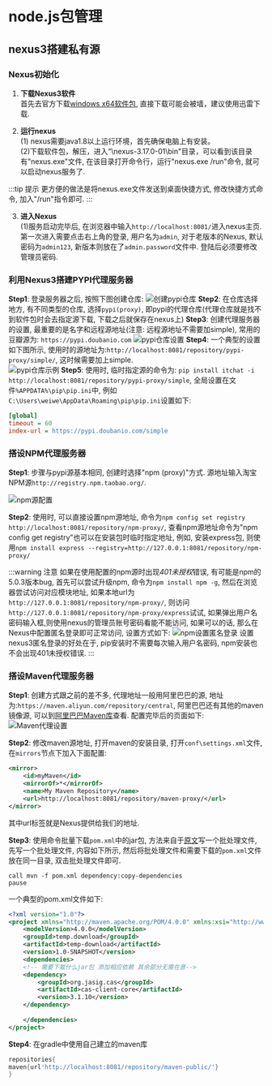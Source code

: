 # node.js包管理

## nexus3搭建私有源

### Nexus初始化

1. **下载Nexus3软件**  
首先去官方下载[windows x64软件包](https://sonatype-download.global.ssl.fastly.net/nexus/3/latest-win64.zip), 直接下载可能会被墙，建议使用迅雷下载.

2. **运行nexus**  
(1) nexus需要java1.8以上运行环境，首先确保电脑上有安装。  
(2)下载软件包，解压，进入“\nexus-3.17.0-01\bin"目录，可以看到该目录有"nexus.exe"文件, 在该目录打开命令行，运行"nexus.exe /run"命令, 就可以启动nexus服务了.

:::tip 提示
更方便的做法是将nexus.exe文件发送到桌面快捷方式, 修改快捷方式命令, 加入"/run"指令即可.
:::

3. **进入Nexus**  
(1)服务启动完毕后, 在浏览器中输入`http://localhost:8081/`进入nexus主页. 第一次进入需要点击右上角的登录, 用户名为`admin`, 对于老版本的Nexus, 默认密码为`admin123`, 新版本则放在了`admin.password`文件中. 登陆后必须要修改管理员密码.

### 利用Nexus3搭建PYPI代理服务器

**Step1**: 登录服务器之后, 按照下图创建仓库:
![创建pypi仓库](https://s1.ax1x.com/2020/03/28/Gk9YfU.png)
**Step2**: 在仓库选择地方, 有不同类型的仓库, 选择`pypi(proxy)`, 即pypi的代理仓库(代理仓库就是找不到软件包时会去指定源下载, 下载之后就保存在nexus上)
**Step3**: 创建代理服务器的设置, 最重要的是名字和远程源地址(注意: 远程源地址不需要加simple), 常用的豆瓣源为: `https://pypi.doubanio.com`
![pypi仓库设置](https://s1.ax1x.com/2020/03/28/GkPwIx.png)
**Step4**: 一个典型的设置如下图所示, 使用时的源地址为:`http://localhost:8081/repository/pypi-proxy/simple/`, 这时候需要加上simple.  
![pypi仓库示例](https://s1.ax1x.com/2020/03/28/GkPLes.png)
**Step5**: 使用时, 临时指定源的命令为: `pip install itchat -i http://localhost:8081/repository/pypi-proxy/simple`, 全局设置在文件`%APPDATA%\pip\pip.ini`中, 例如`C:\Users\weiwe\AppData\Roaming\pip\pip.ini`设置如下:

```ini
[global]
timeout = 60
index-url = https://pypi.doubanio.com/simple
```

### 搭设NPM代理服务器

**Step1**: 步骤与pypi源基本相同, 创建时选择"npm (proxy)"方式. 源地址输入淘宝NPM源`http://registry.npm.taobao.org/`.

![npm源配置](https://s1.ax1x.com/2020/03/28/GkmtyV.png)

**Step2**: 使用时, 可以直接设置npm源地址, 命令为`npm config set registry http://localhost:8081/repository/npm-proxy/`, 查看npm源地址命令为"npm config get registry"也可以在安装包时临时指定地址, 例如, 安装express包, 则使用`npm install express --registry=http://127.0.0.1:8081/repository/npm-proxy/`

:::warning 注意
如果在使用配置的npm源时出现*401未授权*错误, 有可能是npm的5.0.3版本bug, 首先可以尝试升级npm, 命令为`npm install npm -g`, 然后在浏览器尝试访问对应模块地址, 如果本地url为`http://127.0.0.1:8081/repository/npm-proxy/`, 则访问`http://127.0.0.1:8081/repository/npm-proxy/express`试试, 如果弹出用户名密码输入框,则使用nexus的管理员账号密码看能不能访问, 如果可以的话, 那么在Nexus中配置匿名登录即可正常访问, 设置方式如下:
![npm设置匿名登录](https://s1.ax1x.com/2020/03/28/GkuGrV.png)
设置nexus3匿名登录的好处在于, pip安装时不需要每次输入用户名密码, npm安装也不会出现401未授权错误.
:::

### 搭设Maven代理服务器

**Step1**: 创建方式跟之前的差不多, 代理地址一般用阿里巴巴的源, 地址为:`https://maven.aliyun.com/repository/central`, 阿里巴巴还有其他的maven镜像源, 可以到[阿里巴巴Maven库](https://maven.aliyun.com/mvn/view)查看. 配置完毕后的页面如下:
![Maven代理设置](https://s1.ax1x.com/2020/03/28/GknBB8.png)

**Step2**: 修改maven源地址,	打开maven的安装目录, 打开`conf\settings.xml`文件, 在`mirrors`节点下加入下面配置:  

```xml
<mirror>
    <id>myMaven</id>
    <mirrorOf>*</mirrorOf>
    <name>My Maven Repository</name>
    <url>http://localhost:8081/repository/maven-proxy/</url>
</mirror>
```

其中url标签就是Nexus提供给我们的地址.  

**Step3**: 使用命令批量下载`pom.xml`中的jar包, 方法来自于[原文](https://www.cnblogs.com/luoruiyuan/p/5948181.html)写一个批处理文件, 先写一个批处理文件, 内容如下所示, 然后将批处理文件和需要下载的`pom.xml`文件放在同一目录, 双击批处理文件即可.

```batch
call mvn -f pom.xml dependency:copy-dependencies
pause
```

一个典型的pom.xml文件如下:

```xml
<?xml version="1.0"?>
<project xmlns="http://maven.apache.org/POM/4.0.0" xmlns:xsi="http://www.w3.org/2001/XMLSchema-instance" xsi:schemaLocation="http://maven.apache.org/POM/4.0.0 http://maven.apache.org/xsd/maven-4.0.0.xsd">
    <modelVersion>4.0.0</modelVersion>
    <groupId>temp.download</groupId>
    <artifactId>temp-download</artifactId>
    <version>1.0-SNAPSHOT</version>
    <dependencies>
    <!-- 需要下载什么jar包 添加相应依赖 其余部分无需在意-->
    <dependency>
        <groupId>org.jasig.cas</groupId>
        <artifactId>cas-client-core</artifactId>
        <version>3.1.10</version>
    </dependency>
  
    </dependencies>
</project>
```

**Step4**: 在gradle中使用自己建立的maven库

```Groovy
repositories{
maven{url'http://localhost:8081/repository/maven-public/'}
}
```
